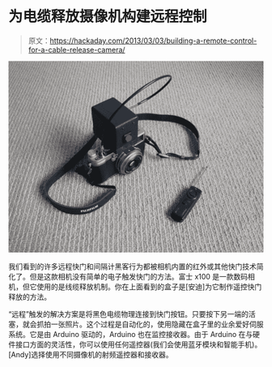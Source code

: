 # 为电缆释放摄像机构建远程控制

> 原文：<https://hackaday.com/2013/03/03/building-a-remote-control-for-a-cable-release-camera/>

![wireless-shutter-for-mechanical-camera](img/1843755226792ea0ab44a59d62674b6f.png)

我们看到的许多远程快门和间隔计黑客行为都被相机内置的红外或其他快门技术简化了。但是这款相机没有简单的电子触发快门的方法。富士 x100 是一款数码相机，但它使用的是线缆释放机制。你在上面看到的盒子是[安迪]为它制作遥控快门释放的方法。

“远程”触发的解决方案是将黑色电缆物理连接到快门按钮。只要按下另一端的活塞，就会抓拍一张照片。这个过程是自动化的，使用隐藏在盒子里的业余爱好伺服系统。它是由 Arduino 驱动的，Arduino 也在监控接收器。由于 Arduino 在与硬件接口方面的灵活性，你可以使用任何遥控器(我们会使用蓝牙模块和智能手机)。[Andy]选择使用不同摄像机的射频遥控器和接收器。